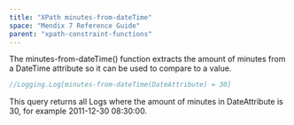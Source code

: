 ```yaml
---
title: "XPath minutes-from-dateTime"
space: "Mendix 7 Reference Guide"
parent: "xpath-constraint-functions"
---
```



The minutes-from-dateTime() function extracts the amount of minutes from a DateTime attribute so it can be used to compare to a value.

```java
//Logging.Log[minutes-from-dateTime(DateAttribute) = 30]
```

This query returns all Logs where the amount of minutes in DateAttribute is 30, for example 2011-12-30 08:30:00.
